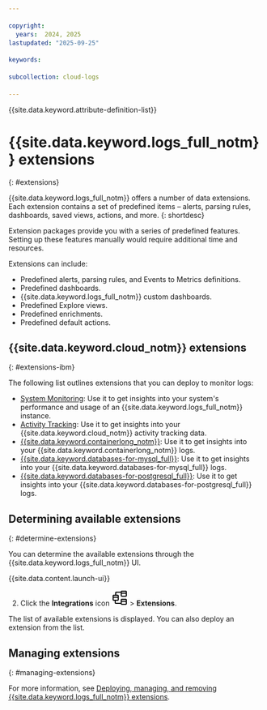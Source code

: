 ```yaml
---

copyright:
  years:  2024, 2025
lastupdated: "2025-09-25"

keywords:

subcollection: cloud-logs

---
```


{{site.data.keyword.attribute-definition-list}}

# {{site.data.keyword.logs_full_notm}} extensions
{: #extensions}

{{site.data.keyword.logs_full_notm}} offers a number of data extensions. Each extension contains a set of predefined items – alerts, parsing rules, dashboards, saved views, actions, and more.
{: shortdesc}

Extension packages provide you with a series of predefined features. Setting up these features manually would require additional time and resources.

Extensions can include:

* Predefined alerts, parsing rules, and Events to Metrics definitions.
* Predefined dashboards.
* {{site.data.keyword.logs_full_notm}} custom dashboards.
* Predefined Explore views.
* Predefined enrichments.
* Predefined default actions.

## {{site.data.keyword.cloud_notm}} extensions
{: #extensions-ibm}

The following list outlines extensions that you can deploy to monitor logs:
- [System Monitoring](/docs/cloud-logs?topic=cloud-logs-extensions-system-monitoring): Use it to get insights into your system's performance and usage of an {{site.data.keyword.logs_full_notm}} instance. 
- [Activity Tracking](/docs/cloud-logs?topic=cloud-logs-extensions-activity-tracking): Use it to get insights into your {{site.data.keyword.cloud_notm}} activity tracking data.
- [{{site.data.keyword.containerlong_notm}}](/docs/cloud-logs?topic=cloud-logs-extensions-kubernetes):  Use it to get insights into your {{site.data.keyword.containerlong_notm}} logs.
- [{{site.data.keyword.databases-for-mysql_full}}](/docs/cloud-logs?topic=cloud-logs-extensions-db-mysql):  Use it to get insights into your {{site.data.keyword.databases-for-mysql_full}} logs.
- [{{site.data.keyword.databases-for-postgresql_full}}](/docs/cloud-logs?topic=cloud-logs-extensions-db-postgresql):  Use it to get insights into your {{site.data.keyword.databases-for-postgresql_full}} logs.



## Determining available extensions
{: #determine-extensions}

You can determine the available extensions through the {{site.data.keyword.logs_full_notm}} UI.


{{site.data.content.launch-ui}}

2. Click the **Integrations** icon ![Integrations icon](/icons/integrations.svg "Integrations") > **Extensions**.

The list of available extensions is displayed. You can also deploy an extension from the list.

## Managing extensions
{: #managing-extensions}

For more information, see [Deploying, managing, and removing {{site.data.keyword.logs_full_notm}} extensions](/docs/cloud-logs?topic=cloud-logs-extensions-mgmt).
